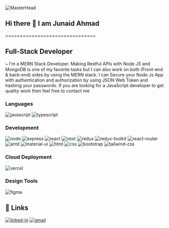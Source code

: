 ![MasterHead](https://www.intelegain.com/wp-content/uploads/2019/08/1_OF0xEMkWBv-69zvmNs6RDQ.gif)

## Hi there 👋  I am Junaid Ahmad
===============================

Full-Stack Developer
--------------------
⤷ I'm a MERN Stack Developer. Making Restful APIs with Node JS and MongoDB is one of my favorite
tasks but I can also work on both (Front-end & back-end) sides by using the MERN stack. I can Secure
your Node Js App with authentication and authorization by using JSON Web Token and hashing your
passwords. If you are looking for a JavaScript developer to get quality work then feel free to contact
me


<!--
**junaidahmadalvi/junaidahmadalvi** is a ✨ _special_ ✨ repository because its `README.md` (this file) appears on your GitHub profile.

Here are some ideas to get you started:

- 🔭 I’m currently working in Optimageeks as a Associate Software Engineer (https://www.optimageeks.com/)
- 🌱 I’m currently learning ...
- 👯 I’m looking to collaborate on ...
- 🤔 I’m looking for help with ...
- 💬 Ask me about ...
- 📫 How to reach me: ...
- 😄 Pronouns: ...
- ⚡ Fun fact: ...
-->

### Languages

![javascript](https://img.shields.io/badge/JavaScript-323330?style=for-the-badge&logo=javascript&logoColor=F7DF1E)
![typescript](https://img.shields.io/badge/TypeScript-3178C6?style=for-the-badge&logo=typescript&logoColor=white)


### Development

![node](https://img.shields.io/badge/Node-21231A?style=for-the-badge&logo=nodedotjs&logoColor=68a063)
![express](https://img.shields.io/badge/Express-21231A?style=for-the-badge&logo=nodedotjs&logoColor=3460A6)
![react](https://img.shields.io/badge/React-20232A?style=for-the-badge&logo=react&logoColor=61DAFB)
![next](https://img.shields.io/badge/Next-000000?style=for-the-badge&logo=nextdotjs&logoColor=FFFFFF)
![redux](https://img.shields.io/badge/Redux-593D88?style=for-the-badge&logo=redux&logoColor=white)
![redux-toolkit](https://img.shields.io/badge/redux%20toolkit-764ABC?style=for-the-badge&logo=redux&logoColor=white)
![react-router](https://img.shields.io/badge/React_Router-CA4245?style=for-the-badge&logo=react-router&logoColor=white)
![antd](https://img.shields.io/badge/AntD-21231A?style=for-the-badge&logo=AntDesign&logoColor=108EE9)
![material-ui](https://img.shields.io/badge/Material_UI-0081CB?style=for-the-badge&logo=mui&logoColor=white)
![html](https://img.shields.io/badge/HTML5-E34F26?style=for-the-badge&logo=html5&logoColor=white)
![css](https://img.shields.io/badge/CSS3-1572B6?style=for-the-badge&logo=css3&logoColor=white)
![bootstrap](https://img.shields.io/badge/Bootstrap-563D7C?style=for-the-badge&logo=bootstrap&logoColor=white)
![tailwind-css](https://img.shields.io/badge/tailwind_css-06B6D4?style=for-the-badge&logo=tailwind-css&logoColor=white)

### Cloud Deployment

![vercel](https://img.shields.io/badge/Vercel-000000?style=for-the-badge&logo=Vercel&logoColor=white)

### Design Tools

![figma](https://img.shields.io/badge/figma-000000?style=for-the-badge&logo=figma&logoColor=white)



## 🔗 Links

[![linked-in](https://img.shields.io/badge/Linked_In-0077B5?style=for-the-badge&logo=LinkedIn&logoColor=white)](https://www.linkedin.com/in/junaid-ahmad-a07950203)
[![gmail](https://img.shields.io/badge/Gmail-D14836?style=for-the-badge&logo=Gmail&logoColor=white)](mailto:junaidahmad6469@gmail.com)
